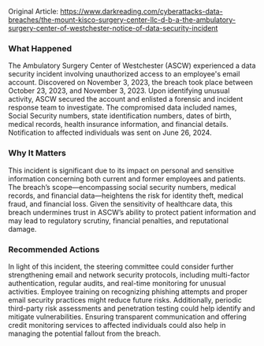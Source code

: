 Original Article: https://www.darkreading.com/cyberattacks-data-breaches/the-mount-kisco-surgery-center-llc-d-b-a-the-ambulatory-surgery-center-of-westchester-notice-of-data-security-incident

### What Happened

The Ambulatory Surgery Center of Westchester (ASCW) experienced a data security incident involving unauthorized access to an employee's email account. Discovered on November 3, 2023, the breach took place between October 23, 2023, and November 3, 2023. Upon identifying unusual activity, ASCW secured the account and enlisted a forensic and incident response team to investigate. The compromised data included names, Social Security numbers, state identification numbers, dates of birth, medical records, health insurance information, and financial details. Notification to affected individuals was sent on June 26, 2024.

### Why It Matters

This incident is significant due to its impact on personal and sensitive information concerning both current and former employees and patients. The breach’s scope—encompassing social security numbers, medical records, and financial data—heightens the risk for identity theft, medical fraud, and financial loss. Given the sensitivity of healthcare data, this breach undermines trust in ASCW’s ability to protect patient information and may lead to regulatory scrutiny, financial penalties, and reputational damage.

### Recommended Actions

In light of this incident, the steering committee could consider further strengthening email and network security protocols, including multi-factor authentication, regular audits, and real-time monitoring for unusual activities. Employee training on recognizing phishing attempts and proper email security practices might reduce future risks. Additionally, periodic third-party risk assessments and penetration testing could help identify and mitigate vulnerabilities. Ensuring transparent communication and offering credit monitoring services to affected individuals could also help in managing the potential fallout from the breach.